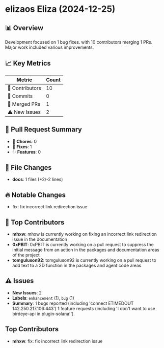 # elizaos Eliza (2024-12-25)
    
## 📊 Overview
Development focused on 1 bug fixes. with 10 contributors merging 1 PRs. Major work included various improvements.

## 📈 Key Metrics
| Metric | Count |
|---------|--------|
| 👥 Contributors | 10 |
| 📝 Commits | 0 |
| 🔄 Merged PRs | 1 |
| ⚠️ New Issues | 2 |

## 🔄 Pull Request Summary
- 🧹 **Chores**: 0
- 🐛 **Fixes**: 1
- ✨ **Features**: 0

## 📁 File Changes
- **docs**: 1 files (+2/-2 lines)

## 🔥 Notable Changes
- fix: fix incorrect link redirection issue

## 👥 Top Contributors
- **mhxw**: mhxw is currently working on fixing an incorrect link redirection issue in the documentation
- **0xPBIT**: 0xPBIT is currently working on a pull request to suppress the initial message from an action in the packages and documentation areas of the project
- **tomguluson92**: tomguluson92 is currently working on a pull request to add text to a 3D function in the packages and agent code areas

## ⚠️ Issues
- **New Issues**: 2
- **Labels**: `enhancement` (1), `bug` (1)
- **Summary**: 1 bugs reported (including 'connect ETIMEDOUT 142.250.217.106:443') 1 feature requests (including 'I don't want to use birdeye-api in plugin-solana!').

## Top Contributors
- **mhxw**: fix: fix incorrect link redirection issue